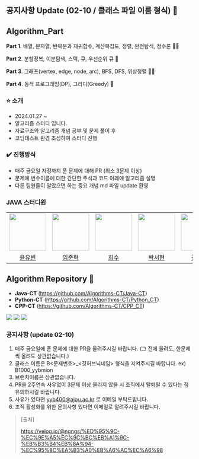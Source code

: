 ## 공지사항 Update (02-10 / 클래스 파일 이름 형식) 👋

## Algorithm_Part

**Part 1**. 배열, 문자열, 반복문과 재귀함수, 계산복잡도, 정렬, 완전탐색, 정수론 🙋‍♀️

**Part 2**. 분할정복, 이분탐색, 스택, 큐, 우선순위 큐 🌈

**Part 3**. 그래프(vertex, edge, node, arc), BFS, DFS, 위상정렬 👩‍💻

**Part 4**. 동적 프로그래밍(DP), 그리디(Greedy) 🍿

###  ⭐️ 소개

- 2024.01.27 ~
- 알고리즘 스터디 입니다.
- 자료구조와 알고리즘 개념 공부 및 문제 풀이 후
- 코딩테스트 환경 조성하여 스터디 진행 

### ✔️ 진행방식

- 매주 금요일 자정까지 푼 문제에 대해 PR (최소 3문제 이상)
- 문제에 변수이름에 대한 간단한 주석과 코드 아래에 알고리즘 설명
- 다른 팀원들이 알았으면 하는 중요 개념 md 파일 update 환영

### JAVA 스터디원

<table>
  <tr>
    <td align="center"><a href="https://github.com/yybmion"><img src="https://github.com/Algorithms-CT/.github/assets/113106136/d02641c7-d009-43dd-86d6-39c2c3f8cfef" width="100px;" alt=""/><sub></sub></a></td>
    <td align="center"><a href="https://github.com/limjunhyuk97"><img src="https://avatars.githubusercontent.com/u/59442344?v=4" width="100px;" alt=""/><sub></sub></a></td>
    <td align="center"><a href="https://github.com/llocr"><img src="https://avatars.githubusercontent.com/u/114149212?v=4" width="100px;" alt=""/><sub></sub></a></td>
    <td align="center"><a href="https://github.com/99hyeon"><img src="https://avatars.githubusercontent.com/u/114418850?v=4" width="100px;" alt=""/><sub></sub></a></td>
    <td align="center"><a href="https://github.com/kimjiheej"><img src="https://avatars.githubusercontent.com/u/66732343?v=4" width="100px;" alt=""/><sub></sub></a></td>
    <td align="center"><a href="https://github.com/jjeonghak"><img src="https://avatars.githubusercontent.com/u/77607258?v=4" width="100px;" alt=""/><sub></sub></a></td>
    <td align="center"><a href="https://github.com/hmyeonge"><img src="https://avatars.githubusercontent.com/u/140158384?v=4" width="100px;" alt=""/><sub></sub></a></td>
    <td align="center"><a href="https://github.com/MinhoJJang"><img src="https://avatars.githubusercontent.com/u/84257033?v=4" width="100px;" alt=""/><sub></sub></a></td>


  

  </tr>
    <tr>
    <td align="center"><a href="https://github.com/yybmion">윤유빈</a></td>
    <td align="center"><a href="https://github.com/limjunhyuk97">임준혁</a></td>
    <td align="center"><a href="https://github.com/llocr">희수</a></td>
    <td align="center"><a href="https://github.com/99hyeon">박서현</a></td>
    <td align="center"><a href="https://github.com/kimjiheej">김지희</a></td>
    <td align="center"><a href="https://github.com/jjeonghak">김정한</a></td>
    <td align="center"><a href="https://github.com/hmyeonge">장해명</a></td>
    <td align="center"><a href="https://github.com/MinhoJJang">장민호</a></td>
  </tr>
</table>

## Algorithm Repository 🧙
- **Java-CT** (https://github.com/Algorithms-CT/Java-CT)
- **Python-CT** (https://github.com/Algorithms-CT/Python_CT)
- **CPP-CT** (https://github.com/Algorithms-CT/CPP_CT)

<img src="https://img.shields.io/badge/JAVA-FF160B?style=for-the-badge&logo=java&logoColor=white"> <img src="https://img.shields.io/badge/C++-512BD4?style=for-the-badge&logo=cplusplus&logoColor=white"/> <img src="https://img.shields.io/badge/Python-00599C?style=for-the-badge&logo=Python&logoColor=white"/>

### 공지사항 (update 02-10)
1. 매주 금요일에 푼 문제에 대한 PR을 올려주시길 바랍니다. (그 전에 올려도, 한문제씩 올려도 상관없습니다.)
2. 클래스 이름은 B<문제번호>_<깃허브닉네임> 형식을 지켜주시길 바랍니다. ex) B1000_yybmion
3. 브랜치이름은 상관없습니다.
4. PR을 2주연속 사유없이 3문제 이상 올리지 않을 시 조직에서 탈퇴될 수 있다는 점 유의하시길 바랍니다.
5. 사유가 있다면 yyb400@ajou.ac.kr 로 이메일 부탁드립니다.
6. 조직 활성화를 위한 문의사항 있다면 이메일로 알려주시길 바랍니다.


> [출처]
> 
> https://velog.io/@ngngs/%ED%95%9C-%EC%9E%A5%EC%9C%BC%EB%A1%9C-%EB%B3%B4%EB%8A%94-%EC%95%8C%EA%B3%A0%EB%A6%AC%EC%A6%98

<!--

**Here are some ideas to get you started:**

🙋‍♀️ A short introduction - what is your organization all about?
🌈 Contribution guidelines - how can the community get involved?
👩‍💻 Useful resources - where can the community find your docs? Is there anything else the community should know?
🍿 Fun facts - what does your team eat for breakfast?
🧙 Remember, you can do mighty things with the power of [Markdown](https://docs.github.com/github/writing-on-github/getting-started-with-writing-and-formatting-on-github/basic-writing-and-formatting-syntax)
-->
